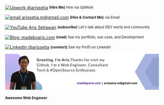 <div align="left">
    <p><a href="https://www.upwork.com/freelancers/~0117c4a4c888d9e9fe"><img alt="Upwork @arissetia" align="center" src="https://img.shields.io/badge/UpWork-gray.svg?colorA=14a800&colorB=14a800&style=for-the-badge" /></a>&nbsp;<small><strong>(Hire Me)</strong> Hire via UpWork</small></p>
    <p><a href="mailto:arissetia.m@gmail.com"><img alt="email arissetia.m@gmail.com" align="center" src="https://img.shields.io/badge/email-gray.svg?colorA=14a800&colorB=14a800&style=for-the-badge" /></a>&nbsp;<small><strong>(Hire & Contact Me)</strong> via Email</small></p>
    <p><a href="https://www.youtube.com/channel/UC1QVIZrWDCR5xcO4wj04sfg"><img alt="YouTube Aris Setiawan" align="center" src="https://img.shields.io/badge/YOUTUBE-gray.svg?colorA=6A788D&colorB=ED2403&style=for-the-badge" /></a>&nbsp;<small><strong>(subscribe)</strong> Let's talk about DEV world and community</small></p>
    <p><a href="https://madebyaris.com/"><img alt="Blog: madebyaris.com" align="center" src="https://img.shields.io/badge/-MY%20WEB-gray.svg?colorA=6A788D&colorB=4072FE&style=for-the-badge" /></a>&nbsp;<small><strong>(read)</strong> See my portfolio, use case, and Development</small></p>
    <p><a href="https://www.linkedin.com/in/arissetia/"><img alt="LinkedIn @arissetia" align="center" src="https://img.shields.io/badge/LINKEDIN-gray.svg?colorA=6A788D&colorB=3677B5&style=for-the-badge" /></a>&nbsp;<small><strong>(connect)</strong> See my Profil on Linkedin</small></p>

</div>

![Sponsor Aris](https://raw.githubusercontent.com/madebyaris/madebyaris/master/github%20cover%20page%20-%201280%20x%20300.png)

<small><strong> Awesome Web Engineer</strong></small>

